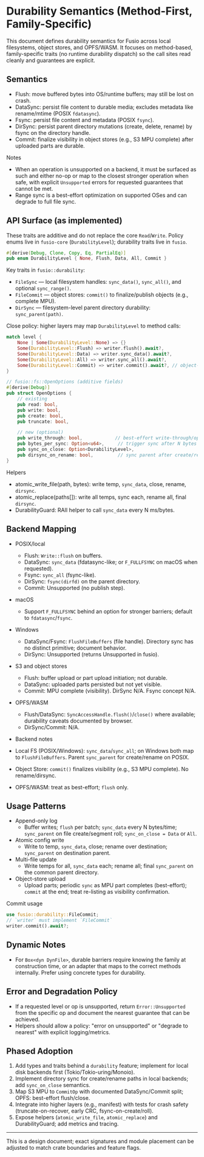 # Durability Semantics (Method-First, Family-Specific)

This document defines durability semantics for Fusio across local filesystems, object stores, and OPFS/WASM. It focuses on method-based, family-specific traits (no runtime durability dispatch) so the call sites read cleanly and guarantees are explicit.

## Semantics
- Flush: move buffered bytes into OS/runtime buffers; may still be lost on crash.
- DataSync: persist file content to durable media; excludes metadata like rename/mtime (POSIX `fdatasync`).
- Fsync: persist file content and metadata (POSIX `fsync`).
- DirSync: persist parent directory mutations (create, delete, rename) by fsync on the directory handle.
- Commit: finalize visibility in object stores (e.g., S3 MPU complete) after uploaded parts are durable.

Notes
- When an operation is unsupported on a backend, it must be surfaced as such and either no-op or map to the closest stronger operation when safe, with explicit `Unsupported` errors for requested guarantees that cannot be met.
- Range sync is a best-effort optimization on supported OSes and can degrade to full file sync.

## API Surface (as implemented)
These traits are additive and do not replace the core `Read`/`Write`. Policy enums live in `fusio-core` (`DurabilityLevel`); durability traits live in `fusio`.

```rust
#[derive(Debug, Clone, Copy, Eq, PartialEq)]
pub enum DurabilityLevel { None, Flush, Data, All, Commit }
```

Key traits in `fusio::durability`:

- `FileSync` — local filesystem handles: `sync_data()`, `sync_all()`, and optional `sync_range()`.
- `FileCommit` — object stores: `commit()` to finalize/publish objects (e.g., complete MPU).
- `DirSync` — filesystem-level parent directory durability: `sync_parent(path)`.

Close policy: higher layers may map `DurabilityLevel` to method calls:

```rust
match level {
    None | Some(DurabilityLevel::None) => {}
    Some(DurabilityLevel::Flush) => writer.flush().await?,
    Some(DurabilityLevel::Data) => writer.sync_data().await?,
    Some(DurabilityLevel::All) => writer.sync_all().await?,
    Some(DurabilityLevel::Commit) => writer.commit().await?, // object-store only
}
```

```rust
// fusio::fs::OpenOptions (additive fields)
#[derive(Debug)]
pub struct OpenOptions {
    // existing
    pub read: bool,
    pub write: bool,
    pub create: bool,
    pub truncate: bool,

    // new (optional)
    pub write_through: bool,            // best-effort write-through/open flags
    pub bytes_per_sync: Option<u64>,     // trigger sync after N bytes written
    pub sync_on_close: Option<DurabilityLevel>,
    pub dirsync_on_rename: bool,         // sync parent after create/rename
}
```

Helpers
- atomic_write_file(path, bytes): write temp, `sync_data`, close, rename, `dirsync`.
- atomic_replace(paths[]): write all temps, sync each, rename all, final `dirsync`.
- DurabilityGuard: RAII helper to call `sync_data` every N ms/bytes.

## Backend Mapping
- POSIX/local
  - Flush: `Write::flush` on buffers.
  - DataSync: `sync_data` (fdatasync-like; or `F_FULLFSYNC` on macOS when requested).
  - Fsync: `sync_all` (fsync-like).
  - DirSync: `fsync(dirfd)` on the parent directory.
  - Commit: Unsupported (no publish step).
- macOS
  - Support `F_FULLFSYNC` behind an option for stronger barriers; default to `fdatasync`/`fsync`.
- Windows
  - DataSync/Fsync: `FlushFileBuffers` (file handle). Directory sync has no distinct primitive; document behavior.
  - DirSync: Unsupported (returns Unsupported in fusio).
- S3 and object stores
  - Flush: buffer upload or part upload initiation; not durable.
  - DataSync: uploaded parts persisted but not yet visible.
  - Commit: MPU complete (visibility). DirSync N/A. Fsync concept N/A.
- OPFS/WASM
  - Flush/DataSync: `SyncAccessHandle.flush()`/`close()` where available; durability caveats documented by browser.
  - DirSync/Commit: N/A.

- Backend notes
- Local FS (POSIX/Windows): `sync_data`/`sync_all`; on Windows both map to `FlushFileBuffers`. Parent `sync_parent` for create/rename on POSIX.
- Object Store: `commit()` finalizes visibility (e.g., S3 MPU complete). No rename/dirsync.
- OPFS/WASM: treat as best-effort; `flush` only.

## Usage Patterns
- Append-only log
  - Buffer writes; `flush` per batch; `sync_data` every N bytes/time; `sync_parent` on file create/segment roll; `sync_on_close = Data` or `All`.
- Atomic config write
  - Write to temp, `sync_data`, close; rename over destination; `sync_parent` on destination parent.
- Multi-file update
  - Write temps for all, `sync_data` each; rename all; final `sync_parent` on the common parent directory.
- Object-store upload
  - Upload parts; periodic `sync` as MPU part completes (best-effort); `commit` at the end; treat re-listing as visibility confirmation.

Commit usage
```rust
use fusio::durability::FileCommit;
// `writer` must implement `FileCommit`
writer.commit().await?;
```

## Dynamic Notes

- For `Box<dyn DynFile>`, durable barriers require knowing the family at construction time, or an
  adapter that maps to the correct methods internally. Prefer using concrete types for durability.

## Error and Degradation Policy
- If a requested level or op is unsupported, return `Error::Unsupported` from the specific op and document the nearest guarantee that can be achieved.
- Helpers should allow a policy: "error on unsupported" or "degrade to nearest" with explicit logging/metrics.

## Phased Adoption
1. Add types and traits behind a `durability` feature; implement for local disk backends first (Tokio/Tokio-uring/Monoio).
2. Implement directory sync for create/rename paths in local backends; add `sync_on_close` semantics.
3. Map S3 MPU to `CommitOp` with documented DataSync/Commit split; OPFS: best-effort flush/close.
4. Integrate into higher layers (e.g., manifest) with tests for crash safety (truncate-on-recover, early CRC, fsync-on-create/roll).
5. Expose helpers (`atomic_write_file`, `atomic_replace`) and DurabilityGuard; add metrics and tracing.

---
This is a design document; exact signatures and module placement can be adjusted to match crate boundaries and feature flags.
